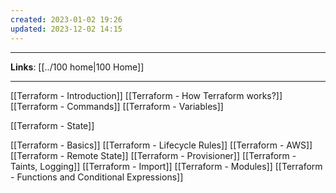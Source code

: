 ```yaml
---
created: 2023-01-02 19:26
updated: 2023-12-02 14:15
---
```

---
**Links**: [[../100 home|100 Home]]

---
[[Terraform - Introduction]]
[[Terraform - How Terraform works?]]
[[Terraform - Commands]]
[[Terraform - Variables]]

[[Terraform - State]]

[[Terraform - Basics]]
[[Terraform - Lifecycle Rules]]
[[Terraform - AWS]]
[[Terraform - Remote State]]
[[Terraform - Provisioner]]
[[Terraform - Taints, Logging]]
[[Terraform - Import]]
[[Terraform - Modules]]
[[Terraform - Functions and Conditional Expressions]]